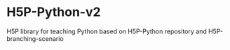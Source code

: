 # H5P-Python-v2
H5P library for teaching Python based on H5P-Python repository and H5P-branching-scenario
